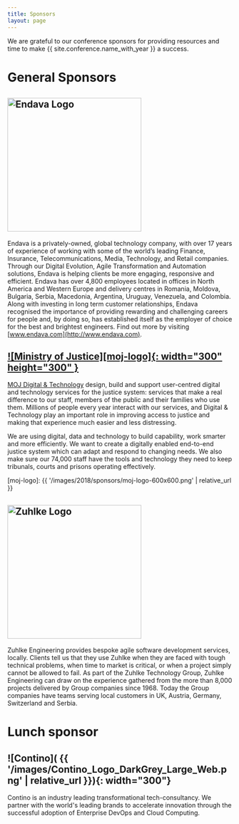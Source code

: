 ```yaml
---
title: Sponsors
layout: page
---
```


<p>We are grateful to our conference sponsors for providing resources and time to make {{ site.conference.name_with_year }} a success.</p>

<h1>General Sponsors</h1>

## <img src="{{ '/images/Endava_Logo.jpg' | relative_url }}" alt="Endava Logo" width="300" />

Endava is a privately-owned, global technology company, with over
17 years of experience of working with some of the world’s leading
Finance, Insurance, Telecommunications, Media, Technology, and
Retail companies. Through our Digital Evolution, Agile Transformation
and Automation solutions, Endava is helping clients be more engaging,
responsive and efficient. Endava has over 4,800 employees located
in offices in North America and Western Europe and delivery centres
in Romania, Moldova, Bulgaria, Serbia, Macedonia, Argentina, Uruguay,
Venezuela, and Colombia. Along with investing in long term customer
relationships, Endava recognised the importance of providing rewarding
and challenging careers for people and, by doing so, has established
itself as the employer of choice for the best and brightest
engineers. Find out more by visiting [www.endava.com](http://www.endava.com).

## [![Ministry of Justice][moj-logo]{: width="300" height="300" }][moj-blog]

[MOJ Digital & Technology][moj-blog] design, build and support
user-centred digital and technology services for the justice system:
services that make a real difference to our staff, members of the
public and their families who use them. Millions of people every year
interact with our services, and Digital & Technology play an important
role in improving access to justice and making that experience much
easier and less distressing.

We are using digital, data and technology to build capability, work
smarter and more efficiently. We want to create a digitally enabled
end-to-end justice system which can adapt and respond to changing
needs. We also make sure our 74,000 staff have the tools and technology
they need to keep tribunals, courts and prisons operating effectively.

[moj-blog]: https://mojdigital.blog.gov.uk
[moj-logo]: {{ '/images/2018/sponsors/moj-logo-600x600.png' | relative_url }}

## <img  src="{{ '/images/Zuehlke_50Year_Logo_rgb.jpg' | relative_url }}" alt="Zuhlke Logo" width="300"/>


Zuhlke Engineering provides bespoke agile software development services, locally. Clients tell us that they use Zuhlke when they are faced with tough technical problems, when time to market is critical, or when a project simply cannot be allowed to fail.
As part of the Zuhlke Technology Group, Zuhlke Engineering can draw on the experience gathered from the more than 8,000 projects delivered by Group companies since 1968. Today the Group companies have teams serving local customers in UK, Austria, Germany, Switzerland and Serbia.


<h1>Lunch sponsor</h1>

## ![Contino]( {{ '/images/Contino_Logo_DarkGrey_Large_Web.png' | relative_url }}){: width="300"}

Contino is an industry leading transformational tech-consultancy. We partner with the world's leading brands to accelerate innovation through the successful adoption of Enterprise DevOps and Cloud Computing.
